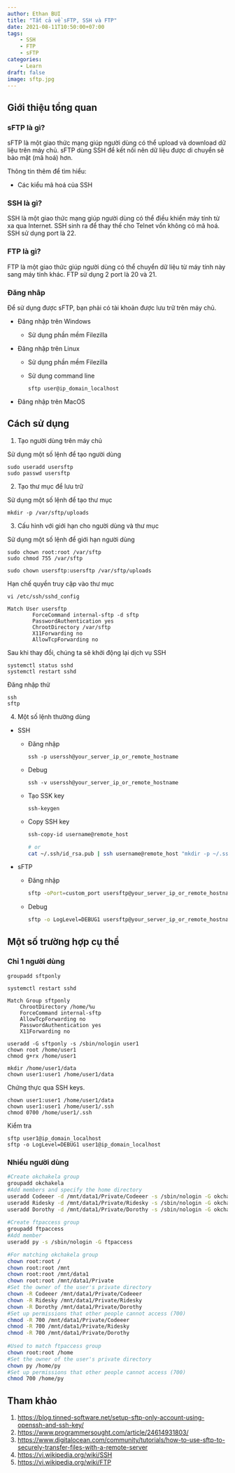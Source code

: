 ```yaml
---
author: Ethan BUI
title: "Tất cả về sFTP, SSH và FTP"
date: 2021-08-11T10:50:00+07:00
tags:
    - SSH
    - FTP
    - sFTP
categories:
    - Learn
draft: false
image: sftp.jpg
---
```


## Giới thiệu tổng quan

### sFTP là gì?

sFTP là một giao thức mạng giúp người dùng có thể upload và download dữ liệu trên máy chủ. sFTP dùng SSH để kết nối nên dữ liệu được di chuyển sẽ bảo mật (mã hoá) hơn.

Thông tin thêm để tìm hiểu:
* Các kiểu mã hoá của SSH

### SSH là gì?

SSH là một giao thức mạng giúp người dùng có thể điều khiển máy tính từ xa qua Internet. SSH sinh ra để thay thế cho Telnet vốn không có mã hoá. SSH sử dụng port là 22.

### FTP là gì?

FTP là một giao thức giúp người dùng có thể chuyển dữ liệu từ máy tính này sang máy tính khác. FTP sử dụng 2 port là 20 và 21.

### Đăng nhâp

Để sử dụng được sFTP, bạn phải có tài khoản được lưu trữ trên máy chủ.

- Đăng nhập trên Windows

    - Sử dụng phần mềm Filezilla

- Đăng nhập trên Linux

    - Sử dụng phần mềm Filezilla


    - Sử dụng command line

        ```
        sftp user@ip_domain_localhost
        ```


- Đăng nhập trên MacOS

## Cách sử dụng

1. Tạo người dùng trên máy chủ

Sử dụng một số lệnh để tạo người dùng
```
sudo useradd usersftp
sudo passwd usersftp
```

2. Tạo thư mục để lưu trữ

Sử dụng một số lệnh để tạo thư mục
```
mkdir -p /var/sftp/uploads
```

3. Cấu hình với giới hạn cho người dùng và thư mục

Sử dụng một số lệnh để giới hạn người dùng
```
sudo chown root:root /var/sftp
sudo chmod 755 /var/sftp

sudo chown usersftp:usersftp /var/sftp/uploads
```

Hạn chế quyền truy cập vào thư mục
```
vi /etc/ssh/sshd_config
```

```
Match User usersftp
        ForceCommand internal-sftp -d sftp
        PasswordAuthentication yes
        ChrootDirectory /var/sftp
        X11Forwarding no
        AllowTcpForwarding no
```

Sau khi thay đổi, chúng ta sẽ khởi động lại dịch vụ SSH
```
systemctl status sshd
systemctl restart sshd
```

Đăng nhập thử
```
ssh
sftp
```

4. Một số lệnh thường dùng

* SSH

  - Đăng nhập

    ```
    ssh -p userssh@your_server_ip_or_remote_hostname
    ```

  - Debug

    ```
    ssh -v userssh@your_server_ip_or_remote_hostname
    ```

  - Tạo SSK key

    ```
    ssh-keygen
    ```
  
  - Copy SSH key

    ```bash
    ssh-copy-id username@remote_host

    # or
    cat ~/.ssh/id_rsa.pub | ssh username@remote_host "mkdir -p ~/.ssh && cat >> ~/.ssh/authorized_keys"

    ```

* sFTP
  
  - Đăng nhập

    ```bash
    sftp -oPort=custom_port usersftp@your_server_ip_or_remote_hostname
    ```

  - Debug

    ```bash
    sftp -o LogLevel=DEBUG1 usersftp@your_server_ip_or_remote_hostname
    ```

## Một số trường hợp cụ thể

### Chỉ 1 người dùng

```
groupadd sftponly

systemctl restart sshd
```

```
Match Group sftponly
    ChrootDirectory /home/%u
    ForceCommand internal-sftp
    AllowTcpForwarding no
    PasswordAuthentication yes
    X11Forwarding no
```

```
useradd -G sftponly -s /sbin/nologin user1
chown root /home/user1
chmod g+rx /home/user1
```

```
mkdir /home/user1/data
chown user1:user1 /home/user1/data
```

Chứng thực qua SSH keys.

```
chown user1:user1 /home/user1/data
chown user1:user1 /home/user1/.ssh
chmod 0700 /home/user1/.ssh 
```

Kiểm tra
```
sftp user1@ip_domain_localhost
sftp -o LogLevel=DEBUG1 user1@ip_domain_localhost
```

### Nhiều người dùng

```bash
#Create okchakela group
groupadd okchakela
#Add members and specify the home directory
useradd Codeeer -d /mnt/data1/Private/Codeeer -s /sbin/nologin -G okchakela
useradd Ridesky -d /mnt/data1/Private/Ridesky -s /sbin/nologin -G okchakela
useradd Dorothy -d /mnt/data1/Private/Dorothy -s /sbin/nologin -G okchakela
 
#Create ftpaccess group
groupadd ftpaccess
#Add member
useradd py -s /sbin/nologin -G ftpaccess
```

```bash
#For matching okchakela group
chown root:root /
chown root:root /mnt
chown root:root /mnt/data1
chown root:root /mnt/data1/Private
#Set the owner of the user's private directory
chown -R Codeeer /mnt/data1/Private/Codeeer
chown -R Ridesky /mnt/data1/Private/Ridesky
chown -R Dorothy /mnt/data1/Private/Dorothy
#Set up permissions that other people cannot access (700)
chmod -R 700 /mnt/data1/Private/Codeeer
chmod -R 700 /mnt/data1/Private/Ridesky
chmod -R 700 /mnt/data1/Private/Dorothy
 
#Used to match ftpaccess group
chown root:root /home
#Set the owner of the user's private directory
chown py /home/py
#Set up permissions that other people cannot access (700)
chmod 700 /home/py
```

## Tham khảo

1. https://blog.tinned-software.net/setup-sftp-only-account-using-openssh-and-ssh-key/
2. https://www.programmersought.com/article/24614931803/
3. https://www.digitalocean.com/community/tutorials/how-to-use-sftp-to-securely-transfer-files-with-a-remote-server
4. https://vi.wikipedia.org/wiki/SSH
5. https://vi.wikipedia.org/wiki/FTP